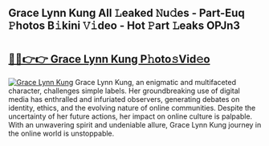 ## Grace Lynn Kung All 𝙻eaked 𝙽u𝚍es - Part-Euq 𝙿hotos B𝚒kini 𝚅𝚒deo - Hot 𝙿art 𝙻eaks OPJn3

# <h2><a href="http://ld3atcr.urlbe.top/?page=Grace+Lynn+Kung">🔗🔗👉👉 Grace Lynn Kung P𝚑oto𝚜Vid𝚎o</a></h2>

[![Grace Lynn Kung](https://i.imgur.com/eBuTRDB.gif)](http://ld3atcr.urlbe.top/?page=Grace+Lynn+Kung)
Grace Lynn Kung, an enigmatic and multifaceted character, challenges simple labels. Her groundbreaking use of digital media has enthralled and infuriated observers, generating debates on identity, ethics, and the evolving nature of online communities. Despite the uncertainty of her future actions, her impact on online culture is palpable. With an unwavering spirit and undeniable allure, Grace Lynn Kung journey in the online world is unstoppable.
